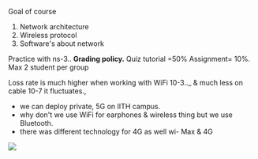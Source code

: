 Goal of course
1. Network architecture 
2. Wireless protocol
3. Software's about network

Practice with ns-3..
**Grading policy.**
	Quiz tutorial =50%
	Assignment= 10%.
	Max 2 student per group

Loss rate is much higher when working with WiFi 10-3.._ & much less on cable 10-7 it fluctuates.,
- we can deploy private, 5G on IITH campus.
- why don't we use WiFi for earphones & wireless thing but we use Bluetooth.
- there was different technology for 4G as well wi- Max & 4G


![](Pasted%20image%2020250107055307.png)